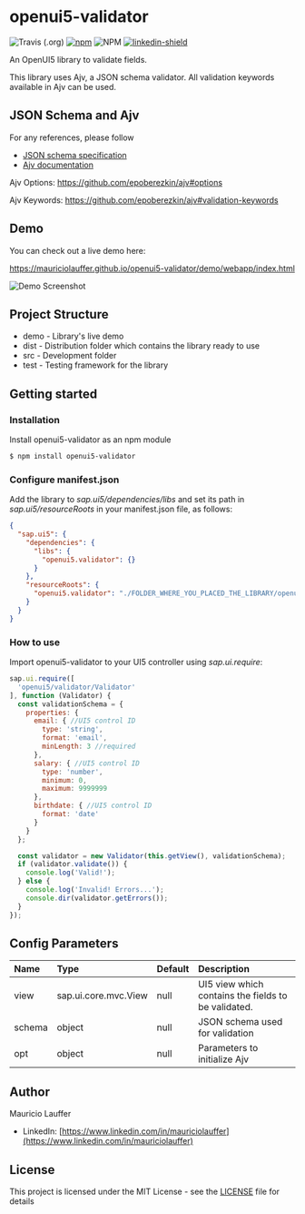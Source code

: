 # openui5-validator

![Travis (.org)](https://img.shields.io/travis/mauriciolauffer/openui5-validator)
[![npm](https://img.shields.io/npm/v/openui5-validator)](https://www.npmjs.com/package/openui5-validator)
![NPM](https://img.shields.io/npm/l/openui5-validator)
[![linkedin-shield](https://img.shields.io/badge/LinkedIn-black?style=flat-square&logo=linkedin&colorB=555)](https://www.linkedin.com/in/mauriciolauffer)

An OpenUI5 library to validate fields.

This library uses Ajv, a JSON schema validator. All validation keywords available in Ajv can be used.

## JSON Schema and Ajv

For any references, please follow

* [JSON schema specification](http://json-schema.org/)
* [Ajv documentation](https://github.com/epoberezkin/ajv)

Ajv Options: <https://github.com/epoberezkin/ajv#options>

Ajv Keywords: <https://github.com/epoberezkin/ajv#validation-keywords>

## Demo

You can check out a live demo here:

<https://mauriciolauffer.github.io/openui5-validator/demo/webapp/index.html>

![Demo Screenshot](./openui5-validator.png)

## Project Structure

* demo - Library's live demo
* dist - Distribution folder which contains the library ready to use
* src  - Development folder
* test - Testing framework for the library

## Getting started

### Installation

Install openui5-validator as an npm module

```sh
$ npm install openui5-validator
```

### Configure manifest.json

Add the library to *sap.ui5/dependencies/libs* and set its path in *sap.ui5/resourceRoots* in your manifest.json file, as follows:

```json
{
  "sap.ui5": {
    "dependencies": {
      "libs": {
        "openui5.validator": {}
      }
    },
    "resourceRoots": {
      "openui5.validator": "./FOLDER_WHERE_YOU_PLACED_THE_LIBRARY/openui5/validator/"
    }
  }
}
```

### How to use

Import openui5-validator to your UI5 controller using *sap.ui.require*:

```javascript
sap.ui.require([
  'openui5/validator/Validator'
], function (Validator) {
  const validationSchema = {
    properties: {
      email: { //UI5 control ID
        type: 'string',
        format: 'email',
        minLength: 3 //required
      },
      salary: { //UI5 control ID
        type: 'number',
        minimum: 0,
        maximum: 9999999
      },
      birthdate: { //UI5 control ID
        format: 'date'
      }
    }
  };

  const validator = new Validator(this.getView(), validationSchema);
  if (validator.validate()) {
    console.log('Valid!');
  } else {
    console.log('Invalid! Errors...');
    console.dir(validator.getErrors());
  }
});
```

## Config Parameters

| Name | Type | Default| Description
| :---- | :------------------- | :---- | :---------  |
| view | sap.ui.core.mvc.View | null | UI5 view which contains the fields to be validated.
| schema | object | null | JSON schema used for validation
| opt | object | null | Parameters to initialize Ajv

## Author

Mauricio Lauffer

* LinkedIn: [https://www.linkedin.com/in/mauriciolauffer](https://www.linkedin.com/in/mauriciolauffer)

## License

This project is licensed under the MIT License - see the [LICENSE](LICENSE) file for details
